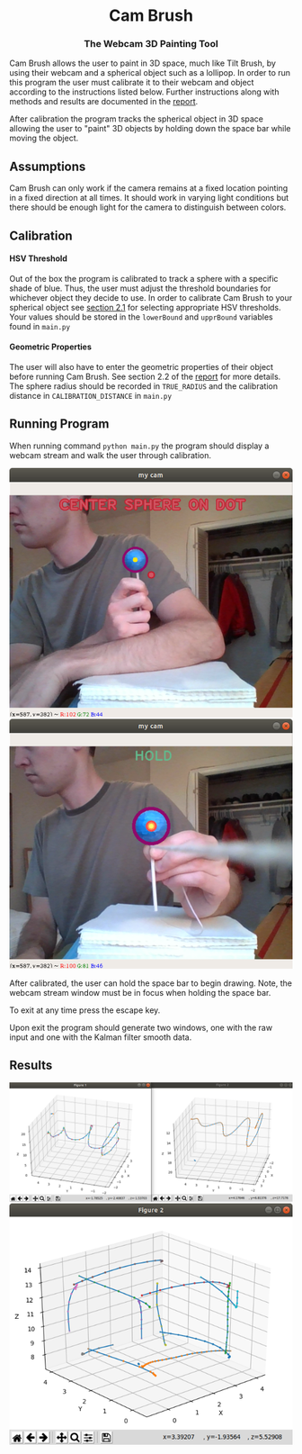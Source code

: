 <h1 align="center">Cam Brush</h1>
<h3 align="center">The Webcam 3D Painting Tool</h3>

Cam Brush allows the user to paint in 3D space, much like Tilt Brush, by using their webcam and a spherical object such 
as a lollipop. In order to run this program the user must calibrate it to their webcam and object according to the 
instructions listed below. Further instructions along with methods and results are documented in the 
[report](docs/report.pdf).

After calibration the program tracks the spherical object in 3D space allowing the user to "paint" 3D objects by
holding down the space bar while moving the object.

## Assumptions

Cam Brush can only work if the camera remains at a fixed location pointing in a fixed direction at all times. 
It should work in varying light conditions but there should be enough light for the camera to distinguish between colors.

## Calibration

#### HSV Threshold
Out of the box the program is calibrated to track a sphere with a specific shade of blue. Thus, the user must
adjust the threshold boundaries for whichever object they decide to use. In order to calibrate Cam Brush to your 
spherical object see [section 2.1](docs/report.pdf) for selecting appropriate HSV thresholds. Your values should be
stored in the `lowerBound` and `upprBound` variables found in `main.py`

#### Geometric Properties
The user will also have to enter the geometric properties of their object before running Cam Brush. See section 2.2 of
the [report](docs/report.pdf) for more details. The sphere radius should be recorded in `TRUE_RADIUS` and
the calibration distance in `CALIBRATION_DISTANCE` in `main.py` 

## Running Program
When running command `python main.py` the program should display a webcam stream and walk the user through calibration.

![center_menu](imgs/center_menu.png)
![hold_menu](imgs/hold_menu.png)

After calibrated, the user can hold the space bar to begin drawing. Note, the webcam stream window must be in focus when 
holding the space bar.

To exit at any time press the escape key.

Upon exit the program should generate two windows, one with the raw input and one with the Kalman filter smooth data.

## Results

![sketch](imgs/sketch.png)
![cube](imgs/cube.png)
